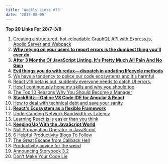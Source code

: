 ```yaml
---
title: 'Weekly Links #75'
date: '2017-08-05'
---
```


**Top 20 Links For 28/7-3/8**

1.  [Creating a structured, hot-reloadable GraphQL API with Express.js, Apollo Server and Webpack](https://hackernoon.com/creating-a-structured-hot-reloadable-graphql-api-with-express-js-de62c859643)
2.  **[Why relying on your users to report errors is the dumbest thing you’ll ever do](https://medium.freecodecamp.org/why-relying-on-your-users-to-report-errors-is-the-dumbest-thing-youll-ever-do-cca307fa67f0)**
3.  **[After 3 Months Of JavaScript Linting, It's Pretty Much All Pain And No Gain](https://www.bennadel.com/blog/3312-after-3-months-of-javascript-linting-it-s-pretty-much-all-pain-and-no-gain.htm)**
4.  **[Evil things you do with redux — dispatch in updating lifecycle methods](https://hackernoon.com/evil-things-you-do-with-redux-dispatch-in-updating-lifecycle-methods-ad116de882d4)**
5.  [We have a tendency to police our code ecosystems and it's harmful](https://jenn.glitch.me/we-have-a-tendency-to-police-our-code-ecosystems-and-its-harming-our-community-4/)
6.  [React v16 beta is out, suddenly everyone needs to catch UI errors.](https://medium.com/shiftgig-blog/react-v16-beta-is-out-suddenly-everyone-needs-to-catch-ui-errors-37c8c4b527e9)
7.  [How I continuously hone my skills and why you should too](http://www.ontestautomation.com/how-i-continuously-hone-my-skills-and-why-you-should-too/)
8.  [The Top 10 Reasons Why You Should Become a Manager](https://www.tombartel.de/blog/top-10-reasons-become-a-manager/)
9.  **[StackBlitz — Online VS Code IDE for Angular & React](https://medium.com/@ericsimons/stackblitz-online-vs-code-ide-for-angular-react-7d09348497f4)**
10. [How to deal with technical debt and save your sanity](https://medium.freecodecamp.org/tame-your-tech-debt-by-refactoring-more-often-fcc34dd24a33)
11. **[React's Ecosystem as a flexible Framework](https://www.robinwieruch.de/essential-react-libraries-framework/)**
12. [Understanding Network Bandwidth vs Latency](https://www.keycdn.com/blog/network-bandwidth)
13. [Learning React.js is easier than you think](https://edgecoders.com/learning-react-js-is-easier-than-you-think-fbd6dc4d935a)
14. **[Keeping Up With the JavaScript World](https://daveceddia.com/keeping-up-with-javascript/)**
15. [Null Propagation Operator in JavaScript](https://ponyfoo.com/articles/null-propagation-operator)
16. [6 Helpful Productivity Blogs To Follow](https://blog.newtonhq.com/6-great-productivity-blogs-to-follow-e9917cf62596)
17. [The Great Escape from Callback Hell](https://medium.com/@js_tut/the-great-escape-from-callback-hell-3006fa2c82e)
18. [Productivity advice for the weird](https://www.iwillteachyoutoberich.com/blog/productivity-advice-for-the-weird/)
19. [Announcing Storybook 3.2](https://medium.com/storybookjs/announcing-storybook-3-2-e00918a1764c)
20. [Don't Make Your Code Lie](https://dzone.com/articles/dont-make-your-code-lie)
